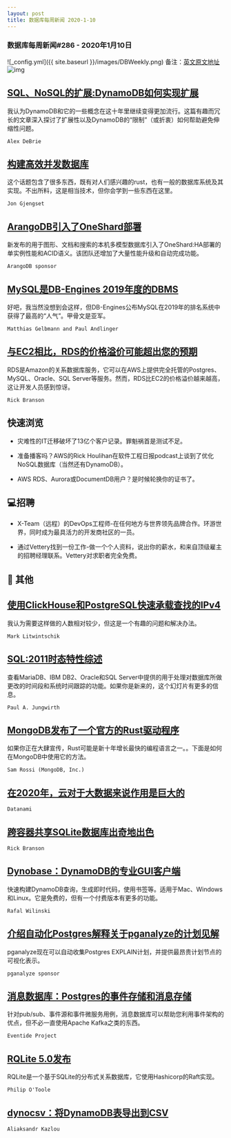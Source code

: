 ```yaml
---
layout: post
title: 数据库每周新闻 2020-1-10
---
```

### 数据库每周新闻#286 - 2020年1月10日
![_config.yml]({{ site.baseurl }}/images/DBWeekly.png)
备注：[英文原文地址](https://dbweekly.com/issues/286)
![img](https://res.cloudinary.com/cpress/image/upload/w_1280,e_sharpen:60/rkw8ickcr0oqeagfyjrd.jpg)


## [SQL、NoSQL的扩展:DynamoDB如何实现扩展](https://dbweekly.com/link/82214/web)
我认为DynamoDB和它的一些概念在这十年里继续变得更加流行。这篇有趣而冗长的文章深入探讨了扩展性以及DynamoDB的“限制”（或折衷）如何帮助避免伸缩性问题。

`Alex DeBrie`


## [构建高效并发数据库](https://dbweekly.com/link/82215/web)
这个话题包含了很多东西，既有对人们感兴趣的rust，也有一般的数据库系统及其实现。不出所料，这是相当技术，但你会学到一些东西在这里。

`Jon Gjengset`


## [ArangoDB引入了OneShard部署](https://dbweekly.com/link/82216/web)
新发布的用于图形、文档和搜索的本机多模型数据库引入了OneShard:HA部署的单实例性能和ACID语义。该团队还增加了大量性能升级和自动完成功能。

`ArangoDB sponsor`


## [MySQL是DB-Engines 2019年度的DBMS](https://dbweekly.com/link/82217/web)
好吧，我当然没想到会这样，但DB-Engines公布MySQL在2019年的排名系统中获得了最高的“人气”。甲骨文是亚军。

`Matthias Gelbmann and Paul Andlinger`


## [与EC2相比，RDS的价格溢价可能超出您的预期](https://dbweekly.com/link/82226/web)
RDS是Amazon的关系数据库服务，它可以在AWS上提供完全托管的Postgres、MySQL、Oracle、SQL Server等服务。然而，RDS比EC2的价格溢价越来越高，这让开发人员感到惊讶。

`Rick Branson`
## 快速浏览


- 灾难性的IT迁移破坏了13亿个客户记录。罪魁祸首是测试不足。


- 准备播客吗？AWS的Rick Houlihan在软件工程日报podcast上谈到了优化NoSQL数据库（当然还有DynamoDB）。


- AWS RDS、Aurora或DocumentDB用户？是时候轮换你的证书了。
## 💻招聘


- X-Team（远程）的DevOps工程师-在任何地方与世界领先品牌合作。环游世界，同时成为最具活力的开发商社区的一员。


- 通过Vettery找到一份工作-做一个个人资料，说出你的薪水，和来自顶级雇主的招聘经理联系。Vettery对求职者完全免费。
## 📒 其他


## [使用ClickHouse和PostgreSQL快速承载查找的IPv4](https://dbweekly.com/link/82221/web)
我认为需要这样做的人数相对较少，但这是一个有趣的问题和解决办法。

`Mark Litwintschik`




## [SQL:2011时态特性综述](https://dbweekly.com/link/82222/web)
查看MariaDB、IBM DB2、Oracle和SQL Server中提供的用于处理对数据库所做更改的时间段和系统时间跟踪的功能。如果你是新来的，这个幻灯片有更多的信息。

`Paul A. Jungwirth`




## [MongoDB发布了一个官方的Rust驱动程序](https://dbweekly.com/link/82224/web)
如果你正在大肆宣传，Rust可能是新十年增长最快的编程语言之一。。下面是如何在MongoDB中使用它的方法。

`Sam Rossi (MongoDB, Inc.)`




## [在2020年，云对于大数据来说作用是巨大的](https://dbweekly.com/link/82225/web)

`Datanami`




## [跨容器共享SQLite数据库出奇地出色](https://dbweekly.com/link/82227/web)

`Rick Branson`




## [Dynobase：DynamoDB的专业GUI客户端](https://dbweekly.com/link/82228/web)
快速构建DynamoDB查询，生成即时代码，使用书签等。适用于Mac、Windows和Linux。它是免费的，但有一个付费版本有更多的功能。

`Rafal Wilinski`




## [介绍自动化Postgres解释关于pganalyze的计划见解](https://dbweekly.com/link/82229/web)
pganalyze现在可以自动收集Postgres EXPLAIN计划，并提供最昂贵计划节点的可视化表示。

`pganalyze sponsor`




## [消息数据库：Postgres的事件存储和消息存储](https://dbweekly.com/link/82230/web)
针对pub/sub、事件源和事件微服务用例，消息数据库可以帮助您利用事件架构的优点，但不必一直使用Apache Kafka之类的东西。

`Eventide Project`




## [RQLite 5.0发布](https://dbweekly.com/link/82231/web)
RQLite是一个基于SQLite的分布式关系数据库，它使用Hashicorp的Raft实现。

`Philip O'Toole`




## [dynocsv：将DynamoDB表导出到CSV](https://dbweekly.com/link/82232/web)

`Aliaksandr Kazlou`


